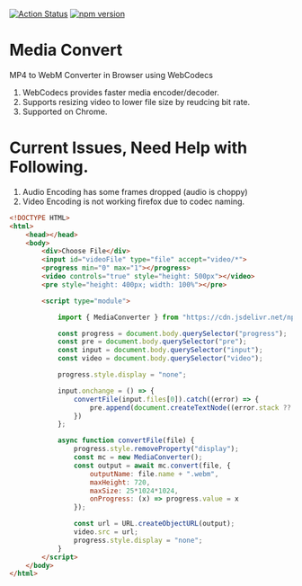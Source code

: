 [![Action Status](https://github.com/web-atoms/media-converter/workflows/Build/badge.svg)](https://github.com/web-atoms/media-converter/actions) [![npm version](https://badge.fury.io/js/%40web-atoms%2Fcore.svg)](https://badge.fury.io/js/%40web-atoms%2Fcore)


# Media Convert
MP4 to WebM Converter in Browser using WebCodecs

1. WebCodecs provides faster media encoder/decoder.
2. Supports resizing video to lower file size by reudcing bit rate.
3. Supported on Chrome.

# Current Issues, Need Help with Following.

1. Audio Encoding has some frames dropped (audio is choppy)
2. Video Encoding is not working firefox due to codec naming.

```html
<!DOCTYPE HTML>
<html>
    <head></head>
    <body>
        <div>Choose File</div>
        <input id="videoFile" type="file" accept="video/*">
        <progress min="0" max="1"></progress>
        <video controls="true" style="height: 500px"></video>
        <pre style="height: 400px; width: 100%"></pre>

        <script type="module">

            import { MediaConverter } from "https://cdn.jsdelivr.net/npm/@web-atoms/media-converter@1.0.4/dist/index.js"

            const progress = document.body.querySelector("progress");
            const pre = document.body.querySelector("pre");
            const input = document.body.querySelector("input");
            const video = document.body.querySelector("video");

            progress.style.display = "none";

            input.onchange = () => {
                convertFile(input.files[0]).catch((error) => {
                    pre.append(document.createTextNode((error.stack ?? stack) + "\n"));
                })
            };

            async function convertFile(file) {
                progress.style.removeProperty("display");
                const mc = new MediaConverter();
                const output = await mc.convert(file, {
                    outputName: file.name + ".webm",
                    maxHeight: 720,
                    maxSize: 25*1024*1024,
                    onProgress: (x) => progress.value = x
                });

                const url = URL.createObjectURL(output);
                video.src = url;
                progress.style.display = "none";
            }
        </script>
    </body>
</html>
```
